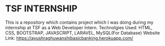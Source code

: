 # TSF INTERNSHIP
 This is a repository which contains project which I was doing during my internship at TSF as a Web Developer Intern.
 Technolgies Used: HTML, CSS, BOOTSTRAP, JAVASCRIPT, LARAVEL, MySQL(For Database)
 Website Link: https://ayushraghuwanshibasicbanking.herokuapp.com/
